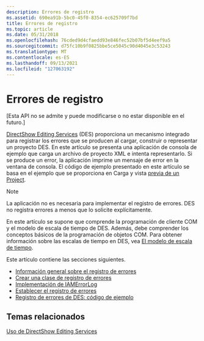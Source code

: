 ```yaml
---
description: Errores de registro
ms.assetid: 690ea91b-5bc0-45f0-8354-ec625709f7bd
title: Errores de registro
ms.topic: article
ms.date: 05/31/2018
ms.openlocfilehash: 76cded9d4cfaedd93e846fec52b07bf5d4eef9a5
ms.sourcegitcommit: d75fc10b9f0825bbe5ce5045c90d4045e3c53243
ms.translationtype: MT
ms.contentlocale: es-ES
ms.lasthandoff: 09/13/2021
ms.locfileid: "127063192"
---
```

# <a name="logging-errors"></a>Errores de registro

\[Esta API no se admite y puede modificarse o no estar disponible en el futuro.\]

[DirectShow Editing Services](directshow-editing-services.md) (DES) proporciona un mecanismo integrado para registrar los errores que se producen al cargar, construir o representar un proyecto DES. En este artículo se presenta una aplicación de consola de ejemplo que carga un archivo de proyecto XML e intenta representarlo. Si se produce un error, la aplicación imprime un mensaje de error en la ventana de consola. El código de ejemplo presentado en este artículo se basa en el ejemplo que se proporciona en Carga y vista [previa de un Project](loading-and-previewing-a-project.md).

> [!Note]  
> La aplicación no es necesaria para implementar el registro de errores. DES no registra errores a menos que lo solicite explícitamente.

 

En este artículo se supone que comprende la programación de cliente COM y el modelo de escala de tiempo de DES. Además, debe comprender los conceptos básicos de la programación de objetos COM. Para obtener información sobre las escalas de tiempo en DES, vea [El modelo de escala de tiempo](the-timeline-model.md).

Este artículo contiene las secciones siguientes.

-   [Información general sobre el registro de errores](overview-of-error-logging.md)
-   [Crear una clase de registro de errores](creating-an-error-logging-class.md)
-   [Implementación de IAMErrorLog](implementing-iamerrorlog.md)
-   [Establecer el registro de errores](setting-the-error-log.md)
-   [Registro de errores de DES: código de ejemplo](des-error-logging--example-code.md)

## <a name="related-topics"></a>Temas relacionados

<dl> <dt>

[Uso de DirectShow Editing Services](using-directshow-editing-services.md)
</dt> </dl>

 

 



